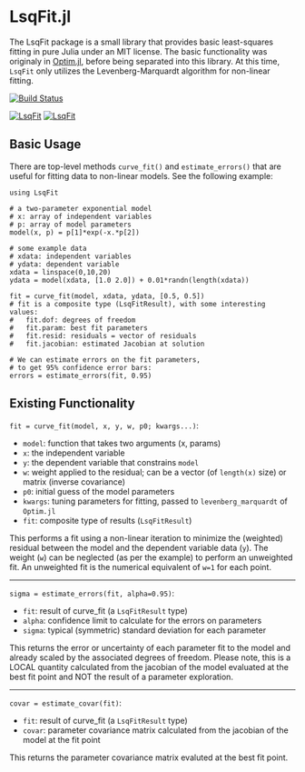 LsqFit.jl
===========

The LsqFit package is a small library that provides basic least-squares fitting in pure Julia under an MIT license. The basic functionality was originaly in [Optim.jl](https://github.com/JuliaOpt/Optim.jl), before being separated into this library.  At this time, `LsqFit` only utilizes the Levenberg-Marquardt algorithm for non-linear fitting.

[![Build Status](https://travis-ci.org/JuliaOpt/LsqFit.jl.svg)](https://travis-ci.org/JuliaOpt/LsqFit.jl)

[![LsqFit](http://pkg.julialang.org/badges/LsqFit_0.3.svg)](http://pkg.julialang.org/?pkg=LsqFit&ver=0.3)
[![LsqFit](http://pkg.julialang.org/badges/LsqFit_0.4.svg)](http://pkg.julialang.org/?pkg=LsqFit&ver=0.4)

Basic Usage
-----------

There are top-level methods `curve_fit()` and `estimate_errors()` that are useful for fitting data to non-linear models. See the following example:

    using LsqFit

    # a two-parameter exponential model
    # x: array of independent variables
    # p: array of model parameters
    model(x, p) = p[1]*exp(-x.*p[2])

    # some example data
    # xdata: independent variables
    # ydata: dependent variable
    xdata = linspace(0,10,20)
    ydata = model(xdata, [1.0 2.0]) + 0.01*randn(length(xdata))

    fit = curve_fit(model, xdata, ydata, [0.5, 0.5])
    # fit is a composite type (LsqFitResult), with some interesting values:
    #	fit.dof: degrees of freedom
    #	fit.param: best fit parameters
    #	fit.resid: residuals = vector of residuals
    #	fit.jacobian: estimated Jacobian at solution

    # We can estimate errors on the fit parameters,
    # to get 95% confidence error bars:
    errors = estimate_errors(fit, 0.95)


Existing Functionality
----------------------

`fit = curve_fit(model, x, y, w, p0; kwargs...)`:

* `model`: function that takes two arguments (x, params)
* `x`: the independent variable
* `y`: the dependent variable that constrains `model`
* `w`: weight applied to the residual; can be a vector (of `length(x)` size) or matrix (inverse covariance)
* `p0`: initial guess of the model parameters
* `kwargs`: tuning parameters for fitting, passed to `levenberg_marquardt` of `Optim.jl`
* `fit`: composite type of results (`LsqFitResult`)


This performs a fit using a non-linear iteration to minimize the (weighted) residual between the model and the dependent variable data (`y`). The weight (`w`) can be neglected (as per the example) to perform an unweighted fit. An unweighted fit is the numerical equivalent of `w=1` for each point.

----

`sigma = estimate_errors(fit, alpha=0.95)`:

* `fit`: result of curve_fit (a `LsqFitResult` type)
* `alpha`: confidence limit to calculate for the errors on parameters
* `sigma`: typical (symmetric) standard deviation for each parameter

This returns the error or uncertainty of each parameter fit to the model and already scaled by the associated degrees of freedom.  Please note, this is a LOCAL quantity calculated from the jacobian of the model evaluated at the best fit point and NOT the result of a parameter exploration. 

----

`covar = estimate_covar(fit)`:

* `fit`: result of curve_fit (a `LsqFitResult` type)
* `covar`: parameter covariance matrix calculated from the jacobian of the model at the fit point

This returns the parameter covariance matrix evaluted at the best fit point. 
